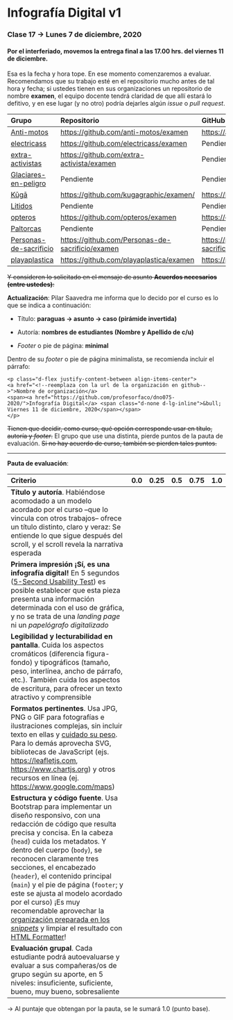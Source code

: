 # Infografía Digital v1

### Clase 17 → Lunes 7 de diciembre, 2020

#### Por el interferiado, movemos la entrega final a las 17.00 hrs. del viernes 11 de diciembre.

Esa es la fecha y hora tope. En ese momento comenzaremos a evaluar. Recomendamos que su trabajo esté en el repositorio mucho antes de tal hora y fecha; si ustedes tienen en sus organizaciones un repositorio de nombre **examen**, el equipo docente tendrá claridad de que allí estará lo defitivo, y en ese lugar (y no otro) podría dejarles algún *issue* o *pull request*. 

| Grupo                                          | Repositorio                                 | GitHub Page                            |
|:-----------------------------------------------|:--------------------------------------------|:---------------------------------------|
| [Anti-motos](https://github.com/anti-motos)    | https://github.com/anti-motos/examen        | https://anti-motos.github.io/examen/   |
| [electricass](https://github.com/electricass)  | https://github.com/electricass/examen       | Pendiente                              |
| [extra-activistas](https://github.com/extra-activista) | https://github.com/extra-activista/examen | Pendiente                        |
| [Glaciares-en-peligro](https://github.com/Glaciares-en-peligro) | Pendiente                  | Pendiente                              | 
| [Kūgā](https://github.com/KugaGraphic)         | https://github.com/kugagraphic/examen/      | https://kugagraphic.github.io/examen/  |
| [Litidos](https://github.com/Litidos)          | Pendiente                                   | Pendiente                              |
| [opteros](https://github.com/opteros)          | https://github.com/opteros/examen           | https://opteros.github.io/examen/      |
| [Paltorcas](https://github.com/Paltorcas/)     | Pendiente                                   | Pendiente                              |
| [Personas-de-sacrificio](https://github.com/Personas-de-sacrificio) | https://github.com/Personas-de-sacrificio/examen | https://personas-de-sacrificio.github.io/examen/ | 
| [playaplastica](https://github.com/playaplastica/) | https://github.com/playaplastica/examen | https://playaplastica.github.io/examen/ |

~~Y consideren lo solicitado en el mensaje de asunto **Acuerdos necesarios (entre ustedes)**:~~

**Actualización**: Pilar Saavedra me informa que lo decido por el curso es lo que se indica a continuación:

- Título: **paraguas → asunto → caso (pirámide invertida)**

- Autoría:  **nombres de estudiantes (Nombre y Apellido de c/u)**

- *Footer* o pie de página: **minimal**

Dentro de su *footer* o pie de página minimalista, se recomienda incluir el párrafo:

```
<p class="d-flex justify-content-between align-items-center">
<a href="<!--reemplaza con la url de la organización en github-->">Nombre de organización</a>
<span><a href="https://github.com/profesorfaco/dno075-2020/">Infografía Digital</a> <span class="d-none d-lg-inline">&bull; Viernes 11 de diciembre, 2020</span></span>
</p>
```

~~Tienen que decidir, como curso, qué opción corresponde usar en título, autoría y *footer*.~~ El grupo que use una distinta, pierde puntos de la pauta de evaluación. ~~Si no hay acuerdo de curso, también se pierden tales puntos.~~
 
- - - - - - - - - - - - - - - -
  
**Pauta de evaluación**:

| Criterio | 0.0   | 0.25  | 0.5   | 0.75  | 1.0   |
|:---------|:-----:|:-----:|:-----:|:-----:|:-----:|
| **Título y autoría**. Habiéndose acomodado a un modelo acordado por el curso –que lo vincula con otros trabajos– ofrece un título distinto, claro y veraz: Se entiende lo que sigue después del scroll, y el scroll revela la narrativa esperada | | | | | |
| **Primera impresión ¡Sí, es una infografía digital!**	En 5 segundos ([5-Second Usability Test](https://www.youtube.com/watch?v=X0FG0jCqLYQ)) es posible establecer que esta pieza presenta una información determinada con el uso de gráfica, y no se trata de una *landing page* ni un *papelógrafo digitalizado* | | | | | | 
| **Legibilidad y lecturabilidad en pantalla**. Cuida los aspectos cromáticos (diferencia figura-fondo) y tipográficos (tamaño, peso, interlínea, ancho de párrafo, etc.). También cuida los aspectos de escritura, para ofrecer un texto atractivo y comprensible | | | | | |
| **Formatos pertinentes**. Usa JPG, PNG o GIF para fotografías e ilustraciones complejas, sin incluir texto en ellas y [cuidado su peso](https://nbadiola.com/peso-ideal-fotografia-para-web/). Para lo demás aprovecha SVG, bibliotecas de JavaScript (ejs. https://leafletjs.com, https://www.chartjs.org) y otros recursos en línea (ej. https://www.google.com/maps) | | | | | |
| **Estructura y código fuente**. Usa Bootstrap para implementar un diseño responsivo, con una redacción de código que resulta precisa y concisa. En la cabeza (`head`) cuida los metadatos. Y dentro del cuerpo (`body`), se reconocen claramente tres secciones, el encabezado (`header`), el contenido principal (`main`) y el pie de página (`footer`; y este se ajusta al modelo acordado por el curso) ¡Es muy recomendable aprovechar la [organización preparada en los *snippets*](https://github.com/profesorfaco/dno075-2020/blob/gh-pages/clase-16/snippets/organizacion.html) y limpiar el resultado con [HTML Formatter](https://webformatter.com/html)! | | | | | |
| **Evaluación grupal**. Cada estudiante podrá autoevaluarse y evaluar a sus compañeras/os de grupo según su aporte, en 5 niveles: insuficiente, suficiente, bueno, muy bueno, sobresaliente | | | | | |

→ Al puntaje que obtengan por la pauta, se le sumará 1.0 (punto base).
